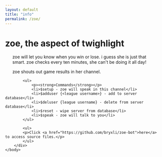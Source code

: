 ```yaml
---
layout: default
title: "info"
permalink: /zoe/
---
```

<div class="container">
    <h1>zoe, the aspect of twighlight</h1>
    <body>
        <div>
            <ul>
                <p>zoe will let you know when you win or lose. i guess she is just that smart. zoe checks every ten minutes, she can't be doing it all day!</p>
                <p>zoe shouts out game results in her channel.
                </p>
            </ul>

            <ul>
                <p><strong>Commands</strong></p>
                <li>$setup - zoe will speak in this channel</li>
                <li>$adduser {<league username>} - add to server database</li>
                <li>$deluser {league username} - delete from server database</li>
                <li>$reset - wipe server from database</li>
                <li>$speak - zoe will talk to you</li>
            </ul>
            
            <ul>
            <p>Click <a href="https://github.com/bryxli/zoe-bot">here</a> to access source files.</p>
            </ul>
        </div>
    </body>
</div>
  